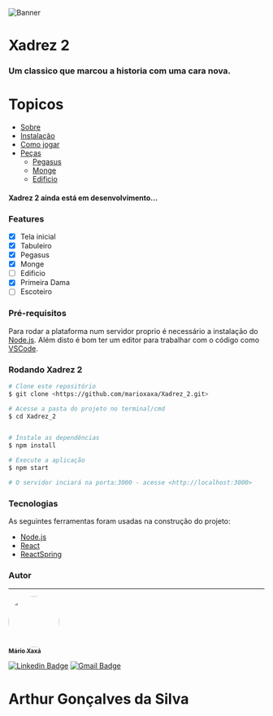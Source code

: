 ![Banner](./assets/banner.png)

# Xadrez 2

### Um classico que marcou a historia com uma cara nova.

# Topicos

- [Sobre](#Sobre)
- [Instalação](#instalacao)
- [Como jogar](#como-jogar)
- [Peças](#peças)
  - [Pegasus](#pegasus)
  - [Monge](#monge)
  - [Edificio](#edificio)

#### Xadrez 2 ainda está em desenvolvimento...

### Features

- [x] Tela inicial
- [x] Tabuleiro
- [x] Pegasus
- [x] Monge
- [ ] Edificio
- [x] Primeira Dama
- [ ] Escoteiro

### Pré-requisitos

Para rodar a plataforma num servidor proprio é necessário a instalação do [Node.js](https://nodejs.org/en/). Além disto é bom ter um editor para trabalhar com o código como [VSCode](https://code.visualstudio.com/).

### Rodando Xadrez 2

```bash
# Clone este repositório
$ git clone <https://github.com/marioxaxa/Xadrez_2.git>

# Acesse a pasta do projeto no terminal/cmd
$ cd Xadrez_2


# Instale as dependências
$ npm install

# Execute a aplicação
$ npm start

# O servidor inciará na porta:3000 - acesse <http://localhost:3000>
```

### Tecnologias

As seguintes ferramentas foram usadas na construção do projeto:

- [Node.js](https://nodejs.org/en/)
- [React](https://pt-br.reactjs.org/)
- [ReactSpring](https://react-spring.dev)

### Autor

---

<a href="https://github.com/marioxaxa">
 <img style="border-radius: 50%;" src="https://avatars.githubusercontent.com/u/66087369?s=400&u=b9875ee10baaa1ccb6ad6c9d5140fde9b35131c6&v=4" width="100px;" alt=""/>
 <br />
 <sub><b>Mário Xaxá</b></sub></a>

[![Linkedin Badge](https://img.shields.io/badge/-MárioXaxá-blue?style=flat-square&logo=Linkedin&logoColor=white&link=https://www.linkedin.com/in/marioxaxa/)](https://www.linkedin.com/in/marioxaxa/)
[![Gmail Badge](https://img.shields.io/badge/-marioxaxa0@gmail.com-c14438?style=flat-square&logo=Gmail&logoColor=white&link=mailto:marioxaxa0@gmail.com)](mailto:marioxaxa0@gmail.com)

# Arthur Gonçalves da Silva
